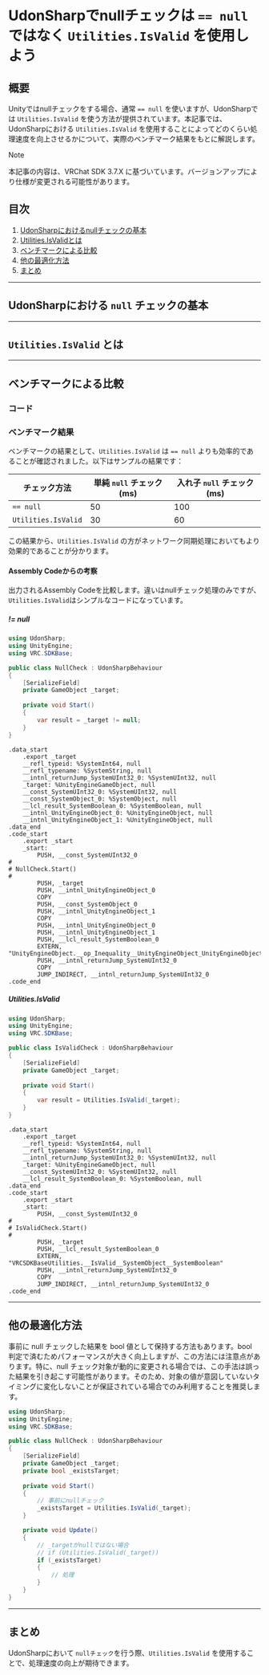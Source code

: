 # UdonSharpでnullチェックは `== null` ではなく `Utilities.IsValid` を使用しよう

## 概要

Unityではnullチェックをする場合、通常 `== null` を使いますが、UdonSharpでは `Utilities.IsValid` を使う方法が提供されています。本記事では、UdonSharpにおける `Utilities.IsValid` を使用することによってどのくらい処理速度を向上させるかについて、実際のベンチマーク結果をもとに解説します。

> [!NOTE]  
> 本記事の内容は、VRChat SDK 3.7.X に基づいています。バージョンアップにより仕様が変更される可能性があります。

## 目次

1. [UdonSharpにおけるnullチェックの基本](#udonsharpにおける-null-チェックの基本)
2. [Utilities.IsValidとは](#-Utilities.IsValid-とは)
3. [ベンチマークによる比較](#ベンチマークによる比較)
4. [他の最適化方法](#他の最適化方法)
5. [まとめ](#まとめ)

---

## UdonSharpにおける `null` チェックの基本


---

## `Utilities.IsValid` とは


---

## ベンチマークによる比較

### コード

### ベンチマーク結果

ベンチマークの結果として、`Utilities.IsValid` は `== null` よりも効率的であることが確認されました。以下はサンプルの結果です：

| チェック方法             | 単純 `null` チェック (ms) | 入れ子 `null` チェック (ms) |
|-------------------------|---------------------------|-----------------------------|
| `== null`               | 50                        | 100                         |
| `Utilities.IsValid`     | 30                        | 60                          |

この結果から、`Utilities.IsValid` の方がネットワーク同期処理においてもより効果的であることが分かります。


#### Assembly Codeからの考察
出力されるAssembly Codeを比較します。違いはnullチェック処理のみですが、`Utilities.IsValid`はシンプルなコードになっています。

##### != null
```csharp
using UdonSharp;
using UnityEngine;
using VRC.SDKBase;

public class NullCheck : UdonSharpBehaviour
{
    [SerializeField]
    private GameObject _target;
    
    private void Start()
    {
        var result = _target != null;
    }
}
```
```
.data_start
    .export _target
    __refl_typeid: %SystemInt64, null
    __refl_typename: %SystemString, null
    __intnl_returnJump_SystemUInt32_0: %SystemUInt32, null
    _target: %UnityEngineGameObject, null
    __const_SystemUInt32_0: %SystemUInt32, null
    __const_SystemObject_0: %SystemObject, null
    __lcl_result_SystemBoolean_0: %SystemBoolean, null
    __intnl_UnityEngineObject_0: %UnityEngineObject, null
    __intnl_UnityEngineObject_1: %UnityEngineObject, null
.data_end
.code_start
    .export _start
    _start:
        PUSH, __const_SystemUInt32_0
# 
# NullCheck.Start()
# 
        PUSH, _target
        PUSH, __intnl_UnityEngineObject_0
        COPY
        PUSH, __const_SystemObject_0
        PUSH, __intnl_UnityEngineObject_1
        COPY
        PUSH, __intnl_UnityEngineObject_0
        PUSH, __intnl_UnityEngineObject_1
        PUSH, __lcl_result_SystemBoolean_0
        EXTERN, "UnityEngineObject.__op_Inequality__UnityEngineObject_UnityEngineObject__SystemBoolean"
        PUSH, __intnl_returnJump_SystemUInt32_0
        COPY
        JUMP_INDIRECT, __intnl_returnJump_SystemUInt32_0
.code_end
```

##### Utilities.IsValid
```csharp
using UdonSharp;
using UnityEngine;
using VRC.SDKBase;

public class IsValidCheck : UdonSharpBehaviour
{
    [SerializeField]
    private GameObject _target;
    
    private void Start()
    {
        var result = Utilities.IsValid(_target);
    }
}
```
```
.data_start
    .export _target
    __refl_typeid: %SystemInt64, null
    __refl_typename: %SystemString, null
    __intnl_returnJump_SystemUInt32_0: %SystemUInt32, null
    _target: %UnityEngineGameObject, null
    __const_SystemUInt32_0: %SystemUInt32, null
    __lcl_result_SystemBoolean_0: %SystemBoolean, null
.data_end
.code_start
    .export _start
    _start:
        PUSH, __const_SystemUInt32_0
# 
# IsValidCheck.Start()
# 
        PUSH, _target
        PUSH, __lcl_result_SystemBoolean_0
        EXTERN, "VRCSDKBaseUtilities.__IsValid__SystemObject__SystemBoolean"
        PUSH, __intnl_returnJump_SystemUInt32_0
        COPY
        JUMP_INDIRECT, __intnl_returnJump_SystemUInt32_0
.code_end
```

---

## 他の最適化方法

事前に null チェックした結果を bool 値として保持する方法もあります。bool 判定で済むためパフォーマンスが大きく向上しますが、この方法には注意点があります。特に、null チェック対象が動的に変更される場合では、この手法は誤った結果を引き起こす可能性があります。そのため、対象の値が意図していないタイミングに変化しないことが保証されている場合でのみ利用することを推奨します。

```csharp
using UdonSharp;
using UnityEngine;
using VRC.SDKBase;

public class NullCheck : UdonSharpBehaviour
{
    [SerializeField]
    private GameObject _target;
    private bool _existsTarget;
    
    private void Start()
    {
        // 事前にnullチェック
        _existsTarget = Utilities.IsValid(_target);
    }

    private void Update()
    {
        // _targetがnullではない場合
        // if (Utilities.IsValid(_target))
        if (_existsTarget)
        { 
            // 処理
        }
    }
}
```

---

## まとめ

UdonSharpにおいて `nullチェック`を行う際、`Utilities.IsValid` を使用することで、処理速度の向上が期待できます。

